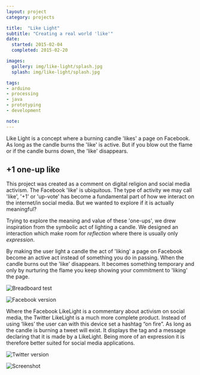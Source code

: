 ```yaml
---
layout: project
category: projects

title:  "Like Light"
subtitle: "Creating a real world 'like'"
date:
  started: 2015-02-04
  completed: 2015-02-20

images:
  gallery: img/like-light/splash.jpg
  splash: img/like-light/splash.jpg

tags:
- arduino
- processing
- java
- prototyping
- development

note:
---
```


Like Light is a concept where a burning candle 'likes' a page on Facebook. As long as the candle burns the 'like' is active. But if you blow out the flame or if the candle burns down, the 'like' disappears.
<!--more-->

## +1 one-up like

This project was created as a comment on digital religion and social media activism. The Facebook 'like' is ubiquitous. The type of activity we may call 'like', '+1' or 'up-vote' has become a fundamental part of how we interact on the internet/in social media. But we wanted to explore if it is actually meaningful?

Trying to explore the meaning and value of these 'one-ups', we drew inspiration from the symbolic act of lighting a candle. We designed an interaction which make room for *reflection* where there is usually only *expression*.

By making the user light a candle the act of 'liking' a page on Facebook become an active act instead of something you do in passing. When the candle burns out the 'like' disappears. It becomes something temporary and only by nurturing the flame you keep showing your commitment to 'liking' the page.

![Breadboard test](../../../../img/like-light/breadboard.jpg "Breadboard test")

![Facebook version](../../../../img/like-light/candle-fb.jpg "Facebook version of candle")

Where the Facebook LikeLight is a commentary about activism on social media, the Twitter LikeLight is a much more complete product. Instead of using ‘likes’ the user can with this device set a hashtag “on fire”. As long as the candle is burning a tweet will exist. It displays the tag and a message declaring that it is made by a LikeLight. Being more of an expression it is therefore better suited for social media applications.

![Twitter version](../../../../img/like-light/candle-tw.jpg "Twitter version of candle")

![Screenshot](../../../../img/like-light/screenshot.jpg "Screenshot of Twitter candle in action")
